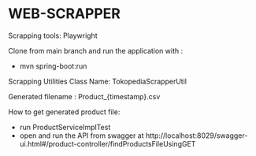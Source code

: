 # WEB-SCRAPPER
Scrapping tools: Playwright 

Clone from main branch and run the application with :
* mvn spring-boot:run

Scrapping Utilities Class Name: TokopediaScrapperUtil

Generated filename : Product_{timestamp}.csv

How to get generated product file:
* run ProductServiceImplTest
* open and run the API from swagger at http://localhost:8029/swagger-ui.html#/product-controller/findProductsFileUsingGET
